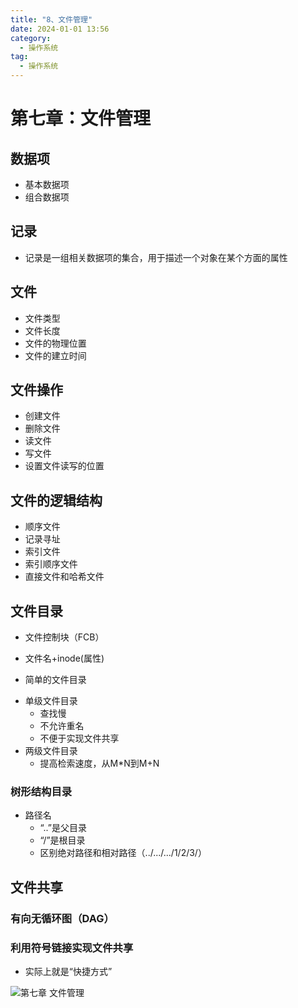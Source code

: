 ```yaml
---
title: "8、文件管理"
date: 2024-01-01 13:56
category:
  - 操作系统
tag:
  - 操作系统
---
```

# 第七章：文件管理
## 数据项
- 基本数据项
- 组合数据项
## 记录
- 记录是一组相关数据项的集合，用于描述一个对象在某个方面的属性
## 文件
- 文件类型
- 文件长度
- 文件的物理位置
- 文件的建立时间
## 文件操作
- 创建文件
- 删除文件
- 读文件
- 写文件
- 设置文件读写的位置
## 文件的逻辑结构
- 顺序文件
- 记录寻址
- 索引文件
- 索引顺序文件
- 直接文件和哈希文件
## 文件目录
- 文件控制块（FCB）
* 文件名+inode(属性)
- 简单的文件目录
* 单级文件目录
    * 查找慢
    * 不允许重名
    * 不便于实现文件共享
* 两级文件目录
    * 提高检索速度，从M*N到M+N
### 树形结构目录
* 路径名
    * “..”是父目录
    * “/”是根目录
    * 区别绝对路径和相对路径（../.../.../1/2/3/）
## 文件共享
### 有向无循环图（DAG）
### 利用符号链接实现文件共享
* 实际上就是“快捷方式”


![第七章 文件管理](https://cdn.jsdelivr.net/gh/MrJackC/PicGoImages/other/第七章%20文件管理.png)

